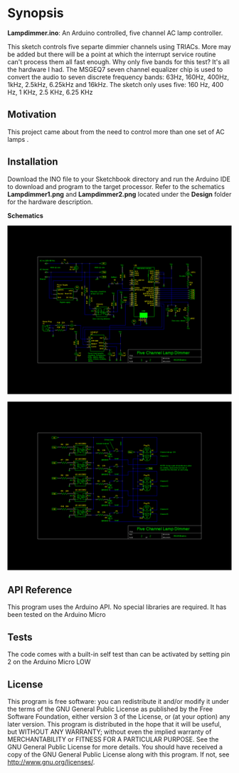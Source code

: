 # Synopsis

**Lampdimmer.ino**: An Arduino controlled, five channel AC lamp controller. 

This sketch controls five separte dimmier channels using TRIACs. More may be added but there will be a point at which the interrupt service routine can't process them all fast enough. Why only five bands for this test? It's all the hardware I had. The MSGEQ7 seven channel equalizer chip is used to convert the audio to seven discrete frequency bands: 63Hz, 160Hz, 400Hz, 1kHz, 2.5kHz, 6.25kHz and 16kHz. The sketch only uses five: 160 Hz, 400 Hz, 1 KHz, 2.5 KHz, 6.25 KHz

## Motivation

This project came about from the need to control more than one set of AC lamps .  

## Installation

Download the INO file to your Sketchbook directory and run the Arduino IDE to download and program to the target processor. Refer to the schematics **Lampdimmer1.png** and **Lampdimmer2.png** located under the **Design** folder for the hardware description.

**Schematics**

![alt tag](https://github.com/Billwilliams1952/Arduino-Five-Channel-Music-to-AC-Lamp-Synchronizer/blob/master/Design/lampdimmer.png?raw=true)

![alt tag](https://github.com/Billwilliams1952/Arduino-Five-Channel-Music-to-AC-Lamp-Synchronizer/blob/master/Design/lampdimmer2.png?raw=true)

## API Reference

This program uses the Arduino API. No special libraries are required. It has been tested on the Arduino Micro

## Tests

The code comes with a built-in self test than can be activated by setting pin 2 on the Arduino Micro LOW

## License

This program is free software: you can redistribute it and/or modify it under the terms of the GNU General Public
License as published by the Free Software Foundation, either version 3 of the License, or (at your option) any later version. This program is distributed in the hope that it will be useful, but WITHOUT ANY WARRANTY; without even the
implied warranty of MERCHANTABILITY or FITNESS FOR A PARTICULAR PURPOSE.  See the GNU General Public License for more details. You should have received a copy of the GNU General Public License along with this program.  If not, see http://www.gnu.org/licenses/.

